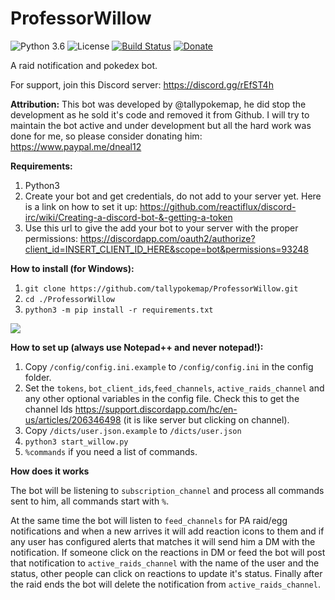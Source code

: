 # ProfessorWillow

![Python 3.6](https://img.shields.io/badge/python-3.6-blue.svg) ![License](https://img.shields.io/github/license/friscoMad/ProfessorWillow.svg) [![Build Status](https://travis-ci.org/friscoMad/ProfessorWillow.svg?branch=master)](https://travis-ci.org/friscoMad/ProfessorWillow) [![Donate](https://img.shields.io/badge/Donate-PayPal-green.svg)](https://www.paypal.me/raparicio)


A raid notification and pokedex bot.

For support, join this Discord server: https://discord.gg/rEfST4h

**Attribution:**
This bot was developed by @tallypokemap, he did stop the development as he sold it's code and removed it from Github. I will try to maintain the bot active and under development but all the hard work was done for me, so please consider donating him: https://www.paypal.me/dneal12


**Requirements:**

1. Python3
2. Create your bot and get credentials, do not add to your server yet. Here is a link on how to set it up: https://github.com/reactiflux/discord-irc/wiki/Creating-a-discord-bot-&-getting-a-token 
3. Use this url to give the add your bot to your server with the proper permissions: https://discordapp.com/oauth2/authorize?client_id=INSERT_CLIENT_ID_HERE&scope=bot&permissions=93248


**How to install (for Windows):**

1. `git clone https://github.com/tallypokemap/ProfessorWillow.git`
2. `cd ./ProfessorWillow`
3. `python3 -m pip install -r requirements.txt`

![](http://i.imgur.com/n4gs3C9.png)

**How to set up (always use Notepad++ and never notepad!):**

1. Copy `/config/config.ini.example` to `/config/config.ini` in the config folder.
2. Set the `tokens`, `bot_client_ids`,`feed_channels`, `active_raids_channel` and any other optional variables in the config file. Check this to get the channel Ids https://support.discordapp.com/hc/en-us/articles/206346498 (it is like server but clicking on channel).
3. Copy `/dicts/user.json.example` to `/dicts/user.json` 
4. `python3 start_willow.py`
5. `%commands` if you need a list of commands.

**How does it works**

The bot will be listening to `subscription_channel` and process all commands sent to him, all commands start with `%`.

At the same time the bot will listen to `feed_channels` for PA raid/egg notifications and when a new arrives it will add reaction icons to them and if any user has configured alerts that matches it will send him a DM with the notification.
If someone click on the reactions in DM or feed the bot will post that notification to `active_raids_channel` with the name of the user and the status, other people can click on reactions to update it's status.
Finally after the raid ends the bot will delete the notification from `active_raids_channel`.
